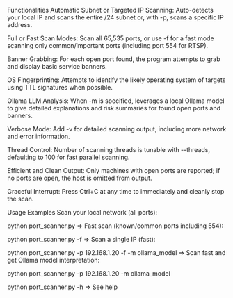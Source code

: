 Functionalities
Automatic Subnet or Targeted IP Scanning:
Auto-detects your local IP and scans the entire /24 subnet or, with -p, scans a specific IP address.

Full or Fast Scan Modes:
Scan all 65,535 ports, or use -f for a fast mode scanning only common/important ports (including port 554 for RTSP).

Banner Grabbing:
For each open port found, the program attempts to grab and display basic service banners.

OS Fingerprinting:
Attempts to identify the likely operating system of targets using TTL signatures when possible.

Ollama LLM Analysis:
When -m is specified, leverages a local Ollama model to give detailed explanations and risk summaries for found open ports and banners.

Verbose Mode:
Add -v for detailed scanning output, including more network and error information.

Thread Control:
Number of scanning threads is tunable with --threads, defaulting to 100 for fast parallel scanning.

Efficient and Clean Output:
Only machines with open ports are reported; if no ports are open, the host is omitted from output.

Graceful Interrupt:
Press Ctrl+C at any time to immediately and cleanly stop the scan.

Usage Examples
Scan your local network (all ports):


python port_scanner.py => Fast scan (known/common ports including 554):

python port_scanner.py -f => Scan a single IP (fast):

python port_scanner.py -p 192.168.1.20 -f -m ollama_model => Scan fast and get Ollama model interpretation:

python port_scanner.py -p 192.168.1.20 -m ollama_model

python port_scanner.py -h => See help

